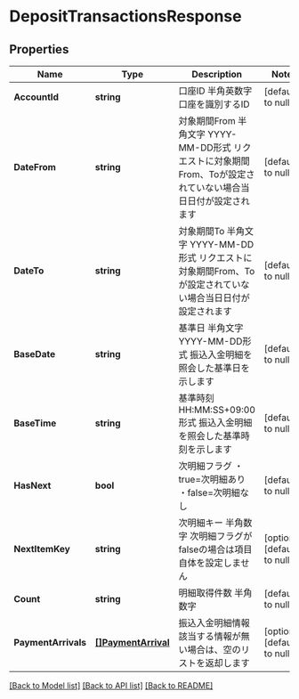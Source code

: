 # DepositTransactionsResponse

## Properties
Name | Type | Description | Notes
------------ | ------------- | ------------- | -------------
**AccountId** | **string** | 口座ID 半角英数字 口座を識別するID  | [default to null]
**DateFrom** | **string** | 対象期間From 半角文字 YYYY-MM-DD形式 リクエストに対象期間From、Toが設定されていない場合当日日付が設定されます  | [default to null]
**DateTo** | **string** | 対象期間To 半角文字 YYYY-MM-DD形式 リクエストに対象期間From、Toが設定されていない場合当日日付が設定されます  | [default to null]
**BaseDate** | **string** | 基準日 半角文字 YYYY-MM-DD形式 振込入金明細を照会した基準日を示します  | [default to null]
**BaseTime** | **string** | 基準時刻 HH:MM:SS+09:00形式 振込入金明細を照会した基準時刻を示します  | [default to null]
**HasNext** | **bool** | 次明細フラグ ・true&#x3D;次明細あり ・false&#x3D;次明細なし  | [default to null]
**NextItemKey** | **string** | 次明細キー 半角数字 次明細フラグがfalseの場合は項目自体を設定しません  | [optional] [default to null]
**Count** | **string** | 明細取得件数 半角数字  | [default to null]
**PaymentArrivals** | [**[]PaymentArrival**](PaymentArrival.md) | 振込入金明細情報 該当する情報が無い場合は、空のリストを返却します  | [optional] [default to null]

[[Back to Model list]](../README.md#documentation-for-models) [[Back to API list]](../README.md#documentation-for-api-endpoints) [[Back to README]](../README.md)


